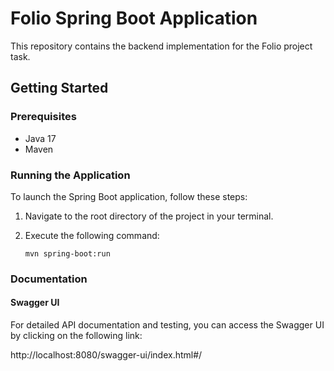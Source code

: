 # Folio Spring Boot Application

This repository contains the backend implementation for the Folio project task.

## Getting Started

### Prerequisites

- Java 17
- Maven

### Running the Application

To launch the Spring Boot application, follow these steps:

1. Navigate to the root directory of the project in your terminal.
2. Execute the following command:

   ```shell
   mvn spring-boot:run

### Documentation
#### Swagger UI
For detailed API documentation and testing, you can access the Swagger UI by clicking on the following link: 

http://localhost:8080/swagger-ui/index.html#/